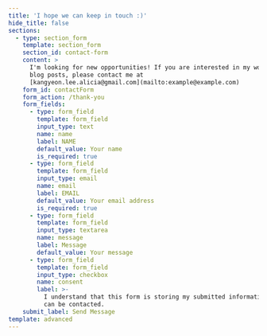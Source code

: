 ```yaml
---
title: 'I hope we can keep in touch :)'
hide_title: false
sections:
  - type: section_form
    template: section_form
    section_id: contact-form
    content: >
      I'm looking for new opportunities! If you are interested in my works or
      blog posts, please contact me at
      [kangyeon.lee.alicia@gmail.com](mailto:example@example.com)
    form_id: contactForm
    form_action: /thank-you
    form_fields:
      - type: form_field
        template: form_field
        input_type: text
        name: name
        label: NAME
        default_value: Your name
        is_required: true
      - type: form_field
        template: form_field
        input_type: email
        name: email
        label: EMAIL
        default_value: Your email address
        is_required: true
      - type: form_field
        template: form_field
        input_type: textarea
        name: message
        label: Message
        default_value: Your message
      - type: form_field
        template: form_field
        input_type: checkbox
        name: consent
        label: >-
          I understand that this form is storing my submitted information so I
          can be contacted.
    submit_label: Send Message
template: advanced
---
```

